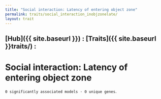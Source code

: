 ```yaml
---
title: "Social interaction: Latency of entering object zone"
permalink: traits/social_interaction_inobjzonelate/
layout: trait
---
```


## [Hub]({{ site.baseurl }}) : [Traits]({{ site.baseurl }}traits/) : 

# Social interaction: Latency of entering object zone
`0 significantly associated models · 0 unique genes`.

